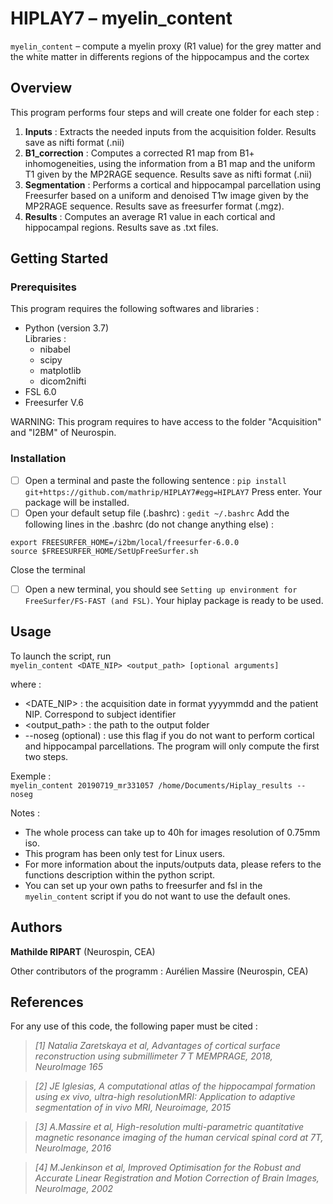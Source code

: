 # HIPLAY7 –  myelin_content

 `myelin_content`  – compute a myelin proxy (R1 value) for the grey matter and the white matter in differents regions of the hippocampus and the cortex 

## Overview
This program performs four steps and will create one folder for each step :
 1. **Inputs** : Extracts the needed inputs from the acquisition folder. Results save as nifti format (.nii)
 2. **B1_correction** : Computes a corrected R1 map from B1+ inhomogeneities, using the information from a B1 map and the uniform T1 given by the MP2RAGE sequence. Results save as nifti format (.nii)
 3. **Segmentation** : Performs a cortical and hippocampal parcellation using Freesurfer based on a uniform and denoised T1w image given by the MP2RAGE sequence. Results save as freesurfer format (.mgz).
 4. **Results** : Computes an average R1 value in each cortical and hippocampal regions. Results save as .txt files. 
  
## Getting Started

### Prerequisites

This program requires the following softwares and libraries : 
- Python (version 3.7)\
Libraries :
   - nibabel
   - scipy
   - matplotlib
   - dicom2nifti
- FSL 6.0
- Freesurfer V.6

WARNING: This program requires to have access to the folder "Acquisition" and "I2BM" of Neurospin. 

### Installation
- [ ] Open a terminal and paste the following sentence : `pip install git+https://github.com/mathrip/HIPLAY7#egg=HIPLAY7`
Press enter. Your package will be installed. 
- [ ] Open your default setup file (.bashrc) : `gedit ~/.bashrc` 
Add the following lines in the .bashrc (do not change anything else) : 
```
export FREESURFER_HOME=/i2bm/local/freesurfer-6.0.0
source $FREESURFER_HOME/SetUpFreeSurfer.sh
```
Close the terminal
- [ ] Open a new terminal, you should see `Setting up environment for FreeSurfer/FS-FAST (and FSL)`.
Your hiplay package is ready to be used. 

## Usage
To launch the script, run \
`myelin_content <DATE_NIP> <output_path> [optional arguments]`

where : 
  - <DATE_NIP> : the acquisition date in format yyyymmdd and the patient NIP. Correspond to subject identifier
  - <output_path> : the path to the output folder
  - --noseg (optional) : use this flag if you do not want to perform cortical and hippocampal parcellations. The program will only compute the first two steps.

Exemple :\
`myelin_content 20190719_mr331057 /home/Documents/Hiplay_results --noseg` 

Notes : 
- The whole process can take up to 40h for images resolution of 0.75mm iso.
- This program has been only test for Linux users.
- For more information about the inputs/outputs data, please refers to the functions description within the python script.
- You can set up your own paths to freesurfer and fsl in the `myelin_content` script if you do not want to use the default ones.

## Authors

**Mathilde RIPART** (Neurospin, CEA)

Other contributors of the programm :  Aurélien Massire (Neurospin, CEA)

## References 
For any use of this code, the following paper must be cited :
> *[1] Natalia Zaretskaya et al, Advantages of cortical surface reconstruction using submillimeter 7 T MEMPRAGE, 2018, NeuroImage 165*

> *[2] JE Iglesias, A computational atlas of the hippocampal formation using ex vivo, ultra-high resolutionMRI: Application to adaptive segmentation of in vivo MRI, Neuroimage, 2015*

> *[3] A.Massire et al, High-resolution multi-parametric quantitative magnetic resonance imaging of the human cervical spinal cord at 7T, NeuroImage, 2016*

> *[4] M.Jenkinson et al, Improved Optimisation for the Robust and Accurate Linear Registration and Motion Correction of Brain Images, NeuroImage, 2002* 
